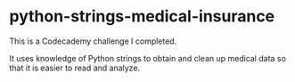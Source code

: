 # python-strings-medical-insurance
This is a Codecademy challenge I completed.

It uses knowledge of Python strings to obtain and clean up medical data so that it is easier to read and analyze.
